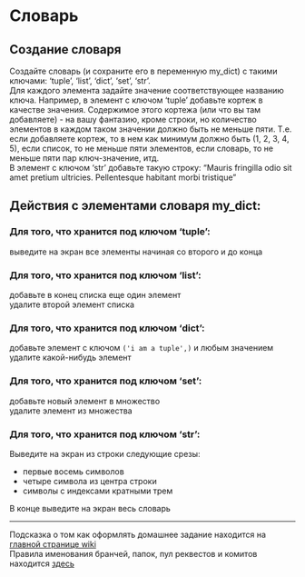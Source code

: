 # Словарь
## Создание словаря
Создайте словарь (и сохраните его в переменную my_dict) с такими ключами: ‘tuple’, ‘list’, ‘dict’, ‘set’, ‘str’.  
Для каждого элемента задайте значение соответствующее названию ключа. Например, в элемент с ключом ‘tuple’ добавьте кортеж в качестве значения. Содержимое этого кортежа (или что вы там добавляете) - на вашу фантазию, кроме строки, но количество элементов в каждом таком значении должно быть не меньше пяти. Т.е. если добавляете кортеж, то в нем как минимум должно быть (1, 2, 3, 4, 5), если список, то не меньше пяти элементов, если словарь, то не меньше пяти пар ключ-значение, итд.  
В элемент с ключом ‘str’ добавьте такую строку: “Mauris fringilla odio sit amet pretium ultricies. Pellentesque habitant morbi tristique”  
## Действия с элементами словаря my_dict:  
### Для того, что хранится под ключом ‘tuple’:  
выведите на экран все элементы начиная со второго и до конца  	  
### Для того, что хранится под ключом ‘list’:
добавьте в конец списка еще один элемент  
удалите второй элемент списка  
### Для того, что хранится под ключом ‘dict’:
добавьте элемент с ключом `('i am a tuple',)` и любым значением  
удалите какой-нибудь элемент  
### Для того, что хранится под ключом ‘set’:
добавьте новый элемент в множество  
удалите элемент из множества  
### Для того, что хранится под ключом ‘str’:
Выведите на экран из строки следующие срезы:  
* первые восемь символов
* четыре символа из центра строки
* символы с индексами кратными трем
 
  
В конце выведите на экран весь словарь  

***
Подсказка о том как оформлять домашнее задание находится на [главной странице wiki](https://github.com/eugene-okulik/QAP-13onl/wiki)  
Правила именования бранчей, папок, пул реквестов и комитов находится [здесь](https://github.com/eugene-okulik/QAP-13onl/wiki/%D0%98%D0%BC%D0%B5%D0%BD%D0%BE%D0%B2%D0%B0%D0%BD%D0%B8%D0%B5-%D0%B1%D1%80%D0%B0%D0%BD%D1%87%D0%B5%D0%B9,-%D0%BA%D0%BE%D0%BC%D0%BC%D0%B8%D1%82%D0%BE%D0%B2,-%D0%BF%D1%83%D0%BB%D0%BB-%D1%80%D0%B5%D0%BA%D0%B2%D0%B5%D1%81%D1%82%D0%BE%D0%B2)
